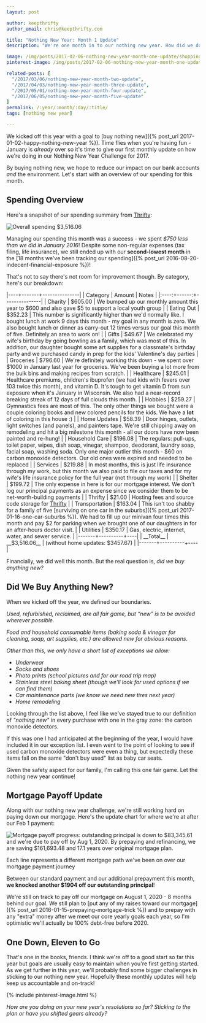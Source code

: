 ```yaml
---
layout: post

author: keepthrifty
author_email: chris@keepthrifty.com

title: "Nothing New Year: Month 1 Update"
description: "We're one month in to our nothing new year. How did we do and where are we at on our mortgage? Read on to find out!"

image: /img/posts/2017-02-06-nothing-new-year-month-one-update/shopping-cart.jpg
pinterest-image: /img/posts/2017-02-06-nothing-new-year-month-one-update/nny-month-1-update

related-posts: [
  "/2017/03/06/nothing-new-year-month-two-update",
  "/2017/04/03/nothing-new-year-month-three-update",
  "/2017/05/01/nothing-new-year-month-four-update",
  "/2017/06/05/nothing-new-year-month-five-update"
]
permalink: /:year/:month/:day/:title/
tags: [nothing new year]

---
```


We kicked off this year with a goal to [buy nothing new]({% post_url 2017-01-02-happy-nothing-new-year %}). Time flies when you're having fun - January is _already_ over so it's time to give our first monthly update on how we're doing in our Nothing New Year Challenge for 2017.

By buying nothing new, we hope to reduce our impact on our bank accounts _and_ the environment. Let's start with an overview of our spending for this month.

## Spending Overview

Here's a snapshot of our spending summary from [Thrifty]({{site.url}}/thrifty):

![Overall spending $3,516.06]({{site.url}}/img/posts/2017-02-06-nothing-new-year-month-one-update/nny-month-one-spending.png)

Managing our spending this month was a success - we spent _$750 less than we did in January 2016_! Despite some non-regular expenses (tax filing, life insurance), we still ended up with our __second-lowest month__ in the [18 months we've been tracking our spending]({% post_url 2016-08-20-indecent-financial-exposure %})!

That's not to say there's not room for improvement though. By category, here's our breakdown:

|----+-------+---------------|
| Category | Amount  | Notes |
|:----:+------:+---------------|
| Charity  | $605.00 | We bumped up our monthly amount this year to $600 and also gave $5 to support a local youth group |
| Eating Out | $352.23 | This number is significantly higher than we'd normally like. I bought lunch at work 9 days this month - my goal in any month is zero. We also bought lunch or dinner as carry-out 12 times versus our goal this month of five. Definitely an area to work on! |
| Gifts | $49.67 | We celebrated my wife's birthday by going bowling as a family, which was most of this. In addition, our daughter bought some art supplies for a classmate's birthday party and we purchased candy in prep for the kids' Valentine's day parties |
| Groceries | $796.60 | We're definitely working this down - we spent over $1000 in January last year for groceries. We've been buying a lot more from the bulk bins and making recipes from scratch. |
| Healthcare | $245.01 | Healthcare premiums, children's ibuprofen (we had kids with fevers over 103 twice this month), and vitamin D. It's tough to get vitamin D from sun exposure when it's January in Wisconsin. We also had a near-record breaking streak of 12 days of full clouds this month. |
| Hobbies | $259.27 | Gymnastics fees are most of this. The only other things we bought were a couple coloring books and new colored pencils for the kids. We have a __lot__ of coloring in this house :) |
| Home Updates | $58.39 | Door hinges, outlets, light switches (and panels), and painters tape. We're still chipping away on remodeling and hit a big milestone this month - all our doors have now been painted and re-hung! |
| Household Care | $196.08 | The regulars: pull-ups, toilet paper, wipes, dish soap, vinegar, shampoo, deodorant, laundry soap, facial soap, washing soda. Only one major outlier this month - $60 on carbon monoxide detectors. Our old ones were expired and needed to be replaced |
| Services | $219.88 | In most months, this is just life insurance through my work, but this month we also paid to file our taxes and for my wife's life insurance policy for the full year (not through my work) |
| Shelter | $199.72 | The only expense in here is for our mortgage interest. We don't log our principal payments as an expense since we consider them to be net-worth-building payments |
| Thrifty | $21.00 | Hosting fees and source code storage for [Thrifty]({{site.url}}/thrifty) |
| Transportation | $163.04 | This isn't too shabby for a family of five [surviving on one car in the suburbs]({% post_url 2017-01-16-one-car-suburbs %}). We had to fill up our minivan four times this month and pay $2 for parking when we brought one of our daughters in for an after-hours doctor visit. |
| Utilities | $350.17 | Gas, electric, internet, water, and sewer service. |
|-------+----------+----|
| __Total__ | __$3,516.06__ | (without home updates: $3457.67)   |
|-------+----------+----|

Financially, we did well this month. But the real question is, _did we buy anything new?_

## Did We Buy Anything New?

When we kicked off the year, we defined our boundaries.

_Used, refurbished, reclaimed, are all fair game, but “new” is to be avoided wherever possible._

_Food and household consumable items (baking soda & vinegar for cleaning, soap, art supplies, etc.) are allowed new for obvious reasons._

_Other than this, we only have a short list of exceptions we allow:_

- _Underwear_
- _Socks and shoes_
- _Photo prints (school pictures and for our road trip map)_
- _Stainless steel baking sheet (though we’ll look for used options if we can find them)_
- _Car maintenance parts (we know we need new tires next year)_
- _Home remodeling_

Looking through the list above, I feel like we've stayed true to our definition of _"nothing new"_ in every purchase with one in the gray zone: the carbon monoxide detectors.

If this was one I had anticipated at the beginning of the year, I would have included it in our exception list. I even went to the point of looking to see if used carbon monoxide detectors were even a thing, but expectedly these items fall on the same "don't buy used" list as baby car seats.

Given the safety aspect for our family, I'm calling this one fair game. Let the nothing new year continue!

## Mortgage Payoff Update

Along with our nothing new year challenge, we're still working hard on paying down our mortgage. Here's the update chart for where we're at after our Feb 1 payment:

![Mortgage payoff progress: outstanding principal is down to $83,345.61 and we're due to pay off by Aug 1, 2020. By prepaying and refinancing, we are saving $161,693.48 and 17.1 years over original mortgage plan.]({{site.url}}/img/mortgage-payoff/Mortgage-Payoff-Feb-2017.png)

<div class="image-caption">Each line represents a different mortgage path we've been on over our mortgage payment journey</div>

Between our standard payment and our additional prepayment this month, __we knocked another $1904 off our outstanding principal__!

We're still on track to pay off our mortgage on August 1, 2020 - 8 months behind our goal. We still plan to [put any of my raises toward our mortgage]({% post_url 2016-01-15-prepaying-mortgage-trick %}) and to prepay with any "extra" money after we meet our core yearly goals each year, so I'm optimistic we'll actually be 100% debt-free before 2020.

## One Down, Eleven to Go

That's one in the books, friends. I think we're off to a good start so far this year but goals are usually easy to maintain when you're first getting started. As we get further in this year, we'll probably find some bigger challenges in sticking to our nothing new year. Hopefully these monthly updates will help keep us accountable and on-track!

{% include pinterest-image.html %}

_How are you doing on your new year's resolutions so far? Sticking to the plan or have you shifted gears already?_
